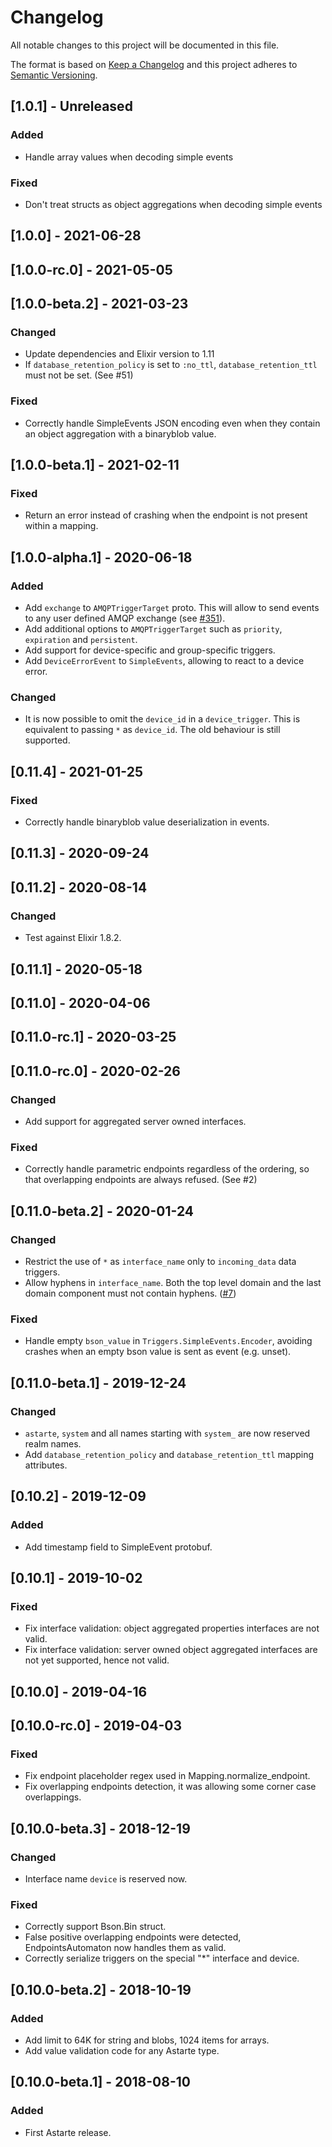 # Changelog
All notable changes to this project will be documented in this file.

The format is based on [Keep a Changelog](http://keepachangelog.com/en/1.0.0/)
and this project adheres to [Semantic Versioning](http://semver.org/spec/v2.0.0.html).

## [1.0.1] - Unreleased
### Added
- Handle array values when decoding simple events

### Fixed
- Don't treat structs as object aggregations when decoding simple events

## [1.0.0] - 2021-06-28

## [1.0.0-rc.0] - 2021-05-05

## [1.0.0-beta.2] - 2021-03-23
### Changed
- Update dependencies and Elixir version to 1.11
- If `database_retention_policy` is set to `:no_ttl`, `database_retention_ttl` must not be set. (See #51)

### Fixed
- Correctly handle SimpleEvents JSON encoding even when they contain an object aggregation with a
  binaryblob value.

## [1.0.0-beta.1] - 2021-02-11
### Fixed
- Return an error instead of crashing when the endpoint is not present within a mapping.

## [1.0.0-alpha.1] - 2020-06-18
### Added
- Add `exchange` to `AMQPTriggerTarget` proto. This will allow to send events to any user defined
  AMQP exchange (see [#351](https://github.com/astarte-platform/astarte/issues/351)).
- Add additional options to `AMQPTriggerTarget` such as `priority`, `expiration` and `persistent`.
- Add support for device-specific and group-specific triggers.
- Add `DeviceErrorEvent` to `SimpleEvents`, allowing to react to a device error.

### Changed
- It is now possible to omit the `device_id` in a `device_trigger`. This is equivalent to passing
  `*` as `device_id`. The old behaviour is still supported.

## [0.11.4] - 2021-01-25
### Fixed
- Correctly handle binaryblob value deserialization in events.

## [0.11.3] - 2020-09-24

## [0.11.2] - 2020-08-14
### Changed
- Test against Elixir 1.8.2.

## [0.11.1] - 2020-05-18

## [0.11.0] - 2020-04-06

## [0.11.0-rc.1] - 2020-03-25

## [0.11.0-rc.0] - 2020-02-26
### Changed
- Add support for aggregated server owned interfaces.

### Fixed
- Correctly handle parametric endpoints regardless of the ordering, so that overlapping endpoints are always refused. (See #2)

## [0.11.0-beta.2] - 2020-01-24
### Changed
- Restrict the use of `*` as `interface_name` only to `incoming_data` data triggers.
- Allow hyphens in `interface_name`. Both the top level domain and the last domain component
  must not contain hyphens. ([#7](https://github.com/astarte-platform/astarte_core/issues/7))

### Fixed
- Handle empty `bson_value` in `Triggers.SimpleEvents.Encoder`, avoiding crashes when an empty bson
  value is sent as event (e.g. unset).

## [0.11.0-beta.1] - 2019-12-24
### Changed
- `astarte`, `system` and all names starting with `system_` are now reserved realm names.
- Add `database_retention_policy` and `database_retention_ttl` mapping attributes.

## [0.10.2] - 2019-12-09
### Added
- Add timestamp field to SimpleEvent protobuf.

## [0.10.1] - 2019-10-02
### Fixed
- Fix interface validation: object aggregated properties interfaces are not valid.
- Fix interface validation: server owned object aggregated interfaces are not yet supported, hence not valid.

## [0.10.0] - 2019-04-16

## [0.10.0-rc.0] - 2019-04-03
### Fixed
- Fix endpoint placeholder regex used in Mapping.normalize_endpoint.
- Fix overlapping endpoints detection, it was allowing some corner case overlappings.

## [0.10.0-beta.3] - 2018-12-19
### Changed
- Interface name `device` is reserved now.

### Fixed
- Correctly support Bson.Bin struct.
- False positive overlapping endpoints were detected, EndpointsAutomaton now handles them as valid.
- Correctly serialize triggers on the special "*" interface and device.

## [0.10.0-beta.2] - 2018-10-19
### Added
- Add limit to 64K for string and blobs, 1024 items for arrays.
- Add value validation code for any Astarte type.

## [0.10.0-beta.1] - 2018-08-10
### Added
- First Astarte release.
